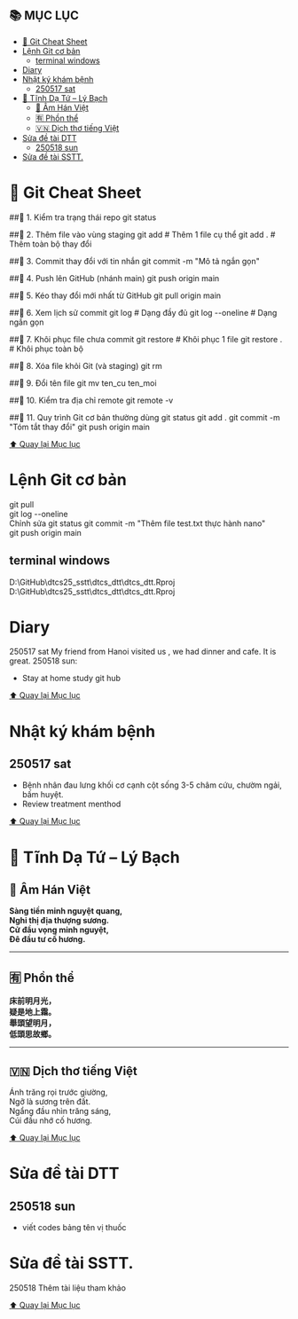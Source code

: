 ## 📚 MỤC LỤC <a name="TopPage"></a>

- [🧠 Git Cheat Sheet](#-git-cheat-sheet)
- [Lệnh Git cơ bản](#lệnh-git-cơ-bản)
  - [terminal windows](#terminal-windows)
- [Diary](#diary)
- [Nhật ký khám bệnh](#nhật-ký-khám-bệnh)
  - [250517 sat](#250517-sat)
- [🏯 Tĩnh Dạ Tứ – Lý Bạch](#-tĩnh-dạ-tứ--lý-bạch)
  - [📖 Âm Hán Việt](#-âm-hán-việt)
  - [🈶 Phồn thể](#-phồn-thể)
  - [🇻🇳 Dịch thơ tiếng Việt](#-dịch-thơ-tiếng-việt)
- [Sửa đề tài DTT](#sửa-đề-tài-dtt)
  - [250518 sun](#250518-sun)
- [Sửa đề tài SSTT.](#sửa-đề-tài-sstt)



# 🧠 Git Cheat Sheet


##📌 1. Kiểm tra trạng thái repo
git status

##📌 2. Thêm file vào vùng staging
git add <file>     # Thêm 1 file cụ thể
git add .          # Thêm toàn bộ thay đổi

##📌 3. Commit thay đổi với tin nhắn
git commit -m "Mô tả ngắn gọn"

##📌 4. Push lên GitHub (nhánh main)
git push origin main

##📌 5. Kéo thay đổi mới nhất từ GitHub
git pull origin main

##📌 6. Xem lịch sử commit
git log              # Dạng đầy đủ
git log --oneline    # Dạng ngắn gọn

##📌 7. Khôi phục file chưa commit
git restore <file>   # Khôi phục 1 file
git restore .        # Khôi phục toàn bộ

##📌 8. Xóa file khỏi Git (và staging)
git rm <file>

##📌 9. Đổi tên file
git mv ten_cu ten_moi

##📌 10. Kiểm tra địa chỉ remote
git remote -v

##📌 11. Quy trình Git cơ bản thường dùng
git status
git add .
git commit -m "Tóm tắt thay đổi"
git push origin main


[⬆️ Quay lại Mục lục](#TopPage)

# Lệnh Git cơ bản
git pull      
git log --oneline   
Chỉnh sửa
git status
git commit -m "Thêm file test.txt thực hành nano"      
git push origin main     

## terminal windows
D:\GitHub\dtcs25_sstt\dtcs_dtt\dtcs_dtt.Rproj
D:\GitHub\dtcs25_sstt\dtcs_dtt\dtcs_dtt.Rproj

# Diary
250517 sat
My friend from Hanoi visited us , we had dinner and cafe. It is great.
250518 sun: 
- Stay at home study git hub



[⬆️ Quay lại Mục lục](#TopPage)

# Nhật ký khám bệnh 
## 250517 sat
- Bệnh nhân đau lưng khối cơ cạnh cột sống 3-5 châm cứu, chườm ngải, bấm huyệt.
- Review treatment menthod

[⬆️ Quay lại Mục lục](#TopPage)

# 🏯 Tĩnh Dạ Tứ – Lý Bạch

## 📖 Âm Hán Việt

**Sàng tiền minh nguyệt quang,**  
**Nghi thị địa thượng sương.**  
**Cử đầu vọng minh nguyệt,**  
**Đê đầu tư cố hương.**

---

## 🈶 Phồn thể

**床前明月光，**  
**疑是地上霜。**  
**舉頭望明月，**  
**低頭思故鄉。**

---

## 🇻🇳 Dịch thơ tiếng Việt

Ánh trăng rọi trước giường,  
Ngỡ là sương trên đất.  
Ngẩng đầu nhìn trăng sáng,  
Cúi đầu nhớ cố hương.

[⬆️ Quay lại Mục lục](#TopPage)

# Sửa đề tài DTT
## 250518 sun
- viết codes bảng tên vị thuốc

# Sửa đề tài SSTT.
250518
 Thêm tài liệu tham khảo

 [⬆️ Quay lại Mục lục](#TopPage)

